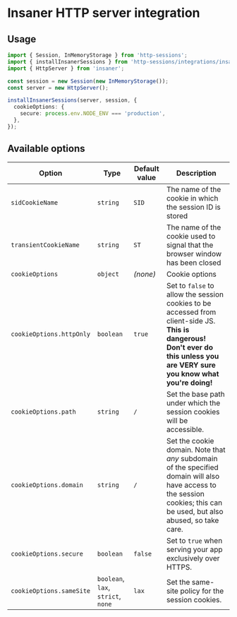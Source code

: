 # Insaner HTTP server integration

## Usage

```typescript
import { Session, InMemoryStorage } from 'http-sessions';
import { installInsanerSessions } from 'http-sessions/integrations/insaner';
import { HttpServer } from 'insaner';

const session = new Session(new InMemoryStorage());
const server = new HttpServer();

installInsanerSessions(server, session, {
  cookieOptions: {
    secure: process.env.NODE_ENV === 'production',
  },
});
```

## Available options

| Option                   | Type                               | Default value | Description                                                                                                                                                                    |
|--------------------------|------------------------------------|---------------|--------------------------------------------------------------------------------------------------------------------------------------------------------------------------------|
| `sidCookieName`          | `string`                           | `SID`         | The name of the cookie in which the session ID is stored                                                                                                                       |
| `transientCookieName`    | `string`                           | `ST`          | The name of the cookie used to signal that the browser window has been closed                                                                                                  |
| `cookieOptions`          | `object`                           | _(none)_      | Cookie options                                                                                                                                                                 |
| `cookieOptions.httpOnly` | `boolean`                          | `true`        | Set to `false` to allow the session cookies to be accessed from client-side JS. **This is dangerous! Don't ever do this unless you are VERY sure you know what you're doing!** |
| `cookieOptions.path`     | `string`                           | `/`           | Set the base path under which the session cookies will be accessible.                                                                                                          |
| `cookieOptions.domain`   | `string`                           | `/`           | Set the cookie domain. Note that _any_ subdomain of the specified domain will also have access to the session cookies; this can be used, but also abused, so take care.        |
| `cookieOptions.secure`   | `boolean`                          | `false`       | Set to `true` when serving your app exclusively over HTTPS.                                                                                                                    |
| `cookieOptions.sameSite` | `boolean`, `lax`, `strict`, `none` | `lax`         | Set the same-site policy for the session cookies.                                                                                                                              |
